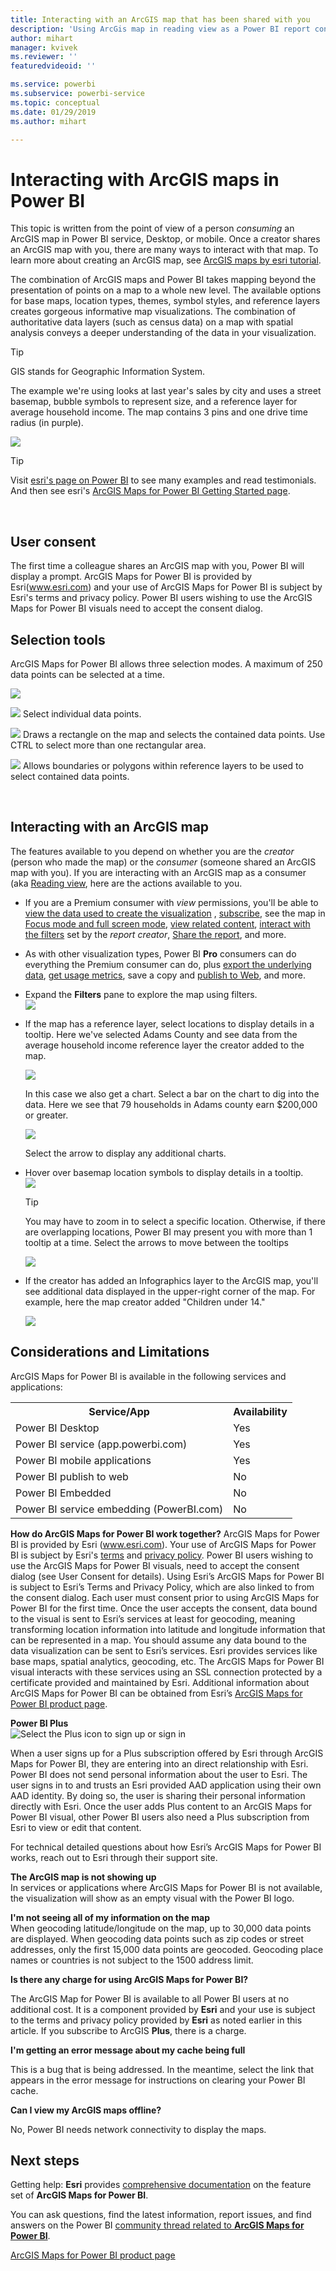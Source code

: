 ```yaml
---
title: Interacting with an ArcGIS map that has been shared with you
description: 'Using ArcGis map in reading view as a Power BI report consumer'
author: mihart
manager: kvivek
ms.reviewer: ''
featuredvideoid: ''

ms.service: powerbi
ms.subservice: powerbi-service
ms.topic: conceptual
ms.date: 01/29/2019
ms.author: mihart

---
```

# Interacting with ArcGIS maps in Power BI
This topic is written from the point of view of a person *consuming* an ArcGIS map in Power BI service, Desktop, or mobile. Once a creator shares an ArcGIS map with you, there are many ways to interact with that map.  To learn more about creating an ArcGIS map, see [ArcGIS maps by esri tutorial](../visuals/power-bi-visualization-arcgis.md).

The combination of ArcGIS maps and Power BI takes mapping beyond the presentation of points on a map to a whole new level. The available options for base maps, location types, themes, symbol styles, and reference layers creates gorgeous informative map visualizations. The combination of authoritative data layers (such as census data) on a map with spatial analysis conveys a deeper understanding of the data in your visualization.

> [!TIP]
> GIS stands for Geographic Information System.
> 

The example we're using looks at last year's sales by city and uses a street basemap, bubble symbols to represent size, and a reference layer for average household income. The map contains 3 pins and one drive time radius (in purple).

![](media/power-bi-visualizations-arcgis/power-bi-arcgis-esri-new.png)

> [!TIP]
> Visit [esri's page on Power BI](https://www.esri.com/powerbi) to see many examples and read testimonials. And then see esri's [ArcGIS Maps for Power BI Getting Started page](https://doc.arcgis.com/en/maps-for-powerbi/get-started/about-maps-for-power-bi.htm).
> 
> 

<br/>

## User consent
The first time a colleague shares an ArcGIS map with you, Power BI will display a prompt. ArcGIS Maps for Power BI is provided by Esri(www.esri.com) and your use of ArcGIS Maps for Power BI is subject by Esri's terms and privacy policy. Power BI users wishing to use the ArcGIS Maps for Power BI visuals need to accept the consent dialog.

## Selection tools
ArcGIS Maps for Power BI allows three selection modes. A maximum of 250 data points can be selected at a time.

![](media/power-bi-visualizations-arcgis/power-bi-esri-selection-tools2.png)

![](media/power-bi-visualizations-arcgis/power-bi-esri-selection-single2.png) Select individual data points.

![](media/power-bi-visualizations-arcgis/power-bi-esri-selection-marquee2.png) Draws a rectangle on the map and selects the contained data points. Use CTRL to select more than one rectangular area.

![](media/power-bi-visualizations-arcgis/power-bi-esri-selection-reference-layer2.png) Allows boundaries or polygons within reference layers to be used to select contained data points.

<br/>

## Interacting with an ArcGIS map
The features available to you depend on whether you are the *creator* (person who made the map) or the *consumer* (someone shared an ArcGIS map with you). If you are interacting with an ArcGIS map as a consumer (aka [Reading view](end-user-reading-view.md), here are the actions available to you.

* If you are a Premium consumer with *view* permissions, you'll be able to [view the data used to create the visualization](end-user-show-data.md) , [subscribe](.end-user-subscribe.md), see the map in [Focus mode and full screen mode](end-user-focus.md), [view related content](end-user-related.md), [interact with the filters](end-user-report-filter.md) set by the *report creator*, [Share the report](../service-share-reports.md), and more.

* As with other visualization types, Power BI **Pro** consumers can do everything the Premium consumer can do, plus [export the underlying data](../visuals/power-bi-visualization-export-data.md), [get usage metrics](../service-usage-metrics.md), save a copy and [publish to Web](../service-publish-to-web.md), and more.

    
* Expand the **Filters** pane to explore the map using filters.   
    ![](media/power-bi-visualizations-arcgis/power-bi-filter-newer.png)  
* If the map has a reference layer, select locations to display details in a tooltip. Here we've selected Adams County and see data from the average household income reference layer the creator added to the map.
  
    ![](media/power-bi-visualizations-arcgis/power-bi-reference-layer.png)  
  
    In this case we also get a chart. Select a bar on the chart to dig into the data. Here we see that 79 households in Adams county earn $200,000 or greater.
  
    ![](media/power-bi-visualizations-arcgis/power-bi-tooltip-chart.png)
  
    Select the arrow to display any additional charts.
* Hover over basemap location symbols to display details in a tooltip.     
  ![](media/power-bi-visualizations-arcgis/power-bi-arcgis-hover.png)
  
  > [!TIP]
  > You may have to zoom in to select a specific location.  Otherwise, if there are overlapping locations, Power BI may present you with more than 1 tooltip at a time. Select the arrows to move between the tooltips
  > 
  > ![](media/power-bi-visualizations-arcgis/power-bi-3-screens.png)
  > 
  > 
* If the creator has added an Infographics layer to the ArcGIS map, you'll see additional data displayed in the upper-right corner of the map.  For example, here the map creator added "Children under 14."
  
    ![](media/power-bi-visualizations-arcgis/power-bi-demographics.png)

## Considerations and Limitations
ArcGIS Maps for Power BI is available in the following services and applications:

<table>
<tr><th>Service/App</th><th>Availability</th></tr>
<tr>
<td>Power BI Desktop</td>
<td>Yes</td>
</tr>
<tr>
<td>Power BI service (app.powerbi.com)</td>
<td>Yes</td>
</tr>
<tr>
<td>Power BI mobile applications</td>
<td>Yes</td>
</tr>
<tr>
<td>Power BI publish to web</td>
<td>No</td>
</tr>
<tr>
<td>Power BI Embedded</td>
<td>No</td>
</tr>
<tr>
<td>Power BI service embedding (PowerBI.com)</td>
<td>No</td>
</tr>
</table>

**How do ArcGIS Maps for Power BI work together?**
ArcGIS Maps for Power BI is provided by Esri (www.esri.com). Your use of ArcGIS Maps for Power BI is subject by Esri's [terms](https://go.microsoft.com/fwlink/?LinkID=8263222) and [privacy policy](https://go.microsoft.com/fwlink/?LinkID=826323). Power BI users wishing to use the ArcGIS Maps for Power BI visuals, need to accept the consent dialog (see User Consent for details).  Using Esri’s ArcGIS Maps for Power BI is subject to Esri’s Terms and Privacy Policy, which are also linked to from the consent dialog. Each user must consent prior to using ArcGIS Maps for Power BI for the first time. Once the user accepts the consent, data bound to the visual is sent to Esri’s services at least for geocoding, meaning transforming location information into latitude and longitude information that can be represented in a map. You should assume any data bound to the data visualization can be sent to Esri’s services. Esri provides services like base maps, spatial analytics, geocoding, etc. The ArcGIS Maps for Power BI visual interacts with these services using an SSL connection protected by a certificate provided and maintained by Esri. Additional information about ArcGIS Maps for Power BI can be obtained from Esri’s [ArcGIS Maps for Power BI product page](https://www.esri.com/powerbi).

**Power BI Plus**    
![Select the Plus icon to sign up or sign in](media/power-bi-visualizations-arcgis/power-bi-plus.png)

When a user signs up for a Plus subscription offered by Esri through ArcGIS Maps for Power BI, they are entering into an direct relationship with Esri. Power BI does not send personal information about the user to Esri. The user signs in to and trusts an Esri provided AAD application using their own AAD identity. By doing so, the user is sharing their personal information directly with Esri. Once the user adds Plus content to an ArcGIS Maps for Power BI visual, other Power BI users also need a Plus subscription from Esri to view or edit that content. 

For technical detailed questions about how Esri’s ArcGIS Maps for Power BI works, reach out to Esri through their support site.

**The ArcGIS map is not showing up**    
In services or applications where ArcGIS Maps for Power BI is not available, the visualization will show as an empty visual with the Power BI logo.

**I'm not seeing all of my information on the map**    
When geocoding latitude/longitude on the map, up to 30,000 data points are displayed. When geocoding data points such as zip codes or street addresses, only the first 15,000 data points are geocoded. Geocoding place names or countries is not subject to the 1500 address limit.

**Is there any charge for using ArcGIS Maps for Power BI?**

The ArcGIS Map for Power BI is available to all Power BI users at no additional cost. It is a component provided by **Esri** and your use is subject to the terms and privacy policy provided by **Esri** as noted earlier in this article. If you subscribe to ArcGIS **Plus**, there is a charge.

**I'm getting an error message about my cache being full**

This is a bug that is being addressed.  In the meantime, select the link that appears in the error message for instructions on clearing your Power BI cache.

**Can I view my ArcGIS maps offline?**

No, Power BI needs network connectivity to display the maps.

## Next steps
Getting help: **Esri** provides [comprehensive documentation](https://go.microsoft.com/fwlink/?LinkID=828772) on the feature set of **ArcGIS Maps for Power BI**.

You can ask questions, find the latest information, report issues, and find answers on the Power BI [community thread related to **ArcGIS Maps for Power BI**](https://go.microsoft.com/fwlink/?LinkID=828771).


[ArcGIS Maps for Power BI product page](https://www.esri.com/powerbi)
